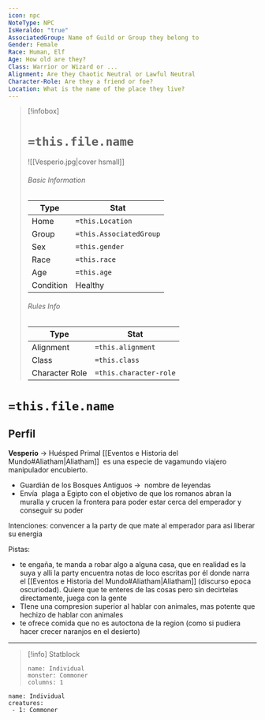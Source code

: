 ```yaml
---
icon: npc
NoteType: NPC
IsHeraldo: "true"
AssociatedGroup: Name of Guild or Group they belong to
Gender: Female
Race: Human, Elf
Age: How old are they?
Class: Warrior or Wizard or ... 
Alignment: Are they Chaotic Neutral or Lawful Neutral
Character-Role: Are they a friend or foe?
Location: What is the name of the place they live?
---
```


> [!infobox]
> # `=this.file.name`
> ![[Vesperio.jpg|cover hsmall]]
> ###### Basic Information
> Type |  Stat |
> ---|---|
> Home | `=this.Location` |
> Group | `=this.AssociatedGroup` |
> Sex | `=this.gender` |
> Race | `=this.race` |
> Age | `=this.age` |
> Condition | Healthy |
> ###### Rules Info
> Type |  Stat |
> ---|---|
> Alignment | `=this.alignment` |
> Class | `=this.class` |
> Character Role | `=this.character-role` |

# `=this.file.name`
## Perfil

**Vesperio** → Huésped Primal [[Eventos e Historia del Mundo#Aliatham|Aliatham]]  es una especie de vagamundo viajero manipulador encubierto.

- Guardián de los Bosques Antiguos →  nombre de leyendas
- Envía  plaga a Egipto con el objetivo de que los romanos abran la muralla y crucen la frontera para poder estar cerca del emperador y conseguir su poder

Intenciones: convencer a la party de que mate al emperador para asi liberar su energia

Pistas: 

- te engaña, te manda a robar algo a alguna casa, que en realidad es la suya y alli la party encuentra notas de loco escritas por él donde narra el [[Eventos e Historia del Mundo#Aliatham|Aliatham]] (discurso epoca oscuriodad). Quiere que te enteres de las cosas pero sin decirtelas directamente, juega con la gente
- TIene una compresion superior al hablar con animales, mas potente que hechizo de hablar con animales
- te ofrece comida que no es autoctona de la region (como si pudiera hacer crecer naranjos en el desierto)
---
> [!info] Statblock
> ```statblock
> name: Individual
> monster: Commoner
> columns: 1
> ```

```encounter-table
name: Individual
creatures:
 - 1: Commoner
```
